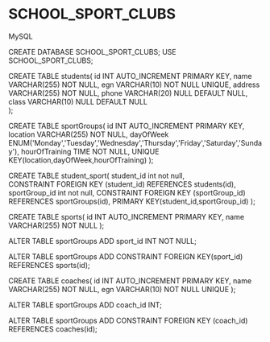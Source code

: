 # SCHOOL_SPORT_CLUBS
MySQL

CREATE DATABASE SCHOOL_SPORT_CLUBS;
USE SCHOOL_SPORT_CLUBS;

CREATE TABLE students(
id INT AUTO_INCREMENT PRIMARY KEY,
name VARCHAR(255) NOT NULL,
egn VARCHAR(10) NOT NULL UNIQUE,
address VARCHAR(255) NOT NULL,
phone VARCHAR(20) NULL DEFAULT NULL,
class VARCHAR(10) NULL DEFAULT NULL   
);

CREATE TABLE sportGroups(
id INT AUTO_INCREMENT PRIMARY KEY,
location VARCHAR(255) NOT NULL,
dayOfWeek ENUM('Monday','Tuesday','Wednesday','Thursday','Friday','Saturday','Sunday'),
hourOfTraining TIME NOT NULL,
UNIQUE KEY(location,dayOfWeek,hourOfTraining)
);

CREATE TABLE student_sport(
student_id int not null,  
CONSTRAINT FOREIGN KEY (student_id) REFERENCES students(id),
sportGroup_id int not null,
CONSTRAINT FOREIGN KEY (sportGroup_id) REFERENCES sportGroups(id),
PRIMARY KEY(student_id,sportGroup_id)
);

CREATE TABLE sports(
id INT AUTO_INCREMENT PRIMARY KEY,
name VARCHAR(255) NOT NULL
);

ALTER TABLE sportGroups
ADD sport_id INT NOT NULL;

ALTER TABLE sportGroups
ADD CONSTRAINT FOREIGN KEY(sport_id) REFERENCES sports(id);

CREATE TABLE coaches(
id INT AUTO_INCREMENT PRIMARY KEY,
name VARCHAR(255) NOT NULL,
egn VARCHAR(10) NOT NULL UNIQUE
);

ALTER TABLE sportGroups
ADD coach_id INT;

ALTER TABLE sportGroups
ADD CONSTRAINT FOREIGN KEY (coach_id) REFERENCES coaches(id);

